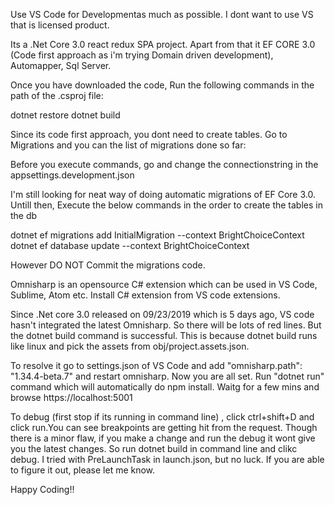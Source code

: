 Use VS Code for Developmentas much as possible. I dont want to use VS that is licensed product. 


Its a .Net Core 3.0 react redux SPA project. Apart from that it EF CORE 3.0 (Code first approach as i'm trying Domain driven development), Automapper, Sql Server.

Once you have downloaded the code, Run the following commands in the path of the .csproj file:

dotnet restore
dotnet build


Since its code first approach, you dont need to create tables. Go to Migrations and you can the list of migrations done so far:

Before you execute commands, go and change the connectionstring in the appsettings.development.json

I'm still looking for neat way of doing automatic migrations of EF Core 3.0. Untill then, Execute the below commands in the order to create the tables in the db

dotnet ef migrations add InitialMigration --context BrightChoiceContext
dotnet ef database update --context BrightChoiceContext

However DO NOT Commit the migrations code.

Omnisharp is an opensource C# extension which can be used in VS Code, Sublime, Atom etc. Install C# extension from VS code extensions.

Since .Net core 3.0 released on 09/23/2019 which is 5 days ago, VS code hasn't integrated the latest Omnisharp. So there will be lots of red lines. But the dotnet build command is successful. This is because dotnet build runs like linux and pick the assets from obj/project.assets.json. 

To resolve it go to settings.json of VS Code and add "omnisharp.path": "1.34.4-beta.7" and restart omnisharp. Now you are all set. Run "dotnet run" command which will automatically do npm install. Waitg for a few mins and browse https://localhost:5001

To debug (first stop if its running in command line) , click ctrl+shift+D and click run.You can see breakpoints are getting hit from the request. Though there is a minor flaw, if you make a change and run the debug it wont give you the latest changes. So run dotnet build in command line and clikc debug. I tried with PreLaunchTask in launch.json, but no luck. If you are able to figure it out, please let me know.

Happy Coding!!
